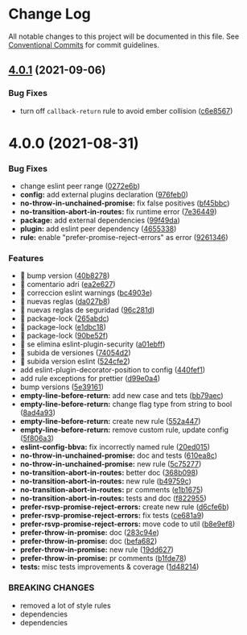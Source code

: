 # Change Log

All notable changes to this project will be documented in this file.
See [Conventional Commits](https://conventionalcommits.org) for commit guidelines.

## [4.0.1](https://github.com/BBVAEngineering/javascript/compare/v4.0.0...v4.0.1) (2021-09-06)

### Bug Fixes

- turn off `callback-return` rule to avoid ember collision ([c6e8567](https://github.com/BBVAEngineering/javascript/commit/c6e85676faff9be59bb1e8d210a73b4bca9bc688))

# 4.0.0 (2021-08-31)

### Bug Fixes

- change eslint peer range ([0272e6b](https://github.com/BBVAEngineering/javascript/commit/0272e6b56280a1e66e233ac59084e9a9ae7fb815))
- **config:** add external plugins declaration ([976feb0](https://github.com/BBVAEngineering/javascript/commit/976feb0ed0a2e1d90925ec8f1abede70adc04fd6))
- **no-throw-in-unchained-promise:** fix false positives ([bf45bbc](https://github.com/BBVAEngineering/javascript/commit/bf45bbcb56e245389a1c0fb4cd8b43d85dfc41c7))
- **no-transition-abort-in-routes:** fix runtime error ([7e36449](https://github.com/BBVAEngineering/javascript/commit/7e3644992ee8c17ee04a0c55b228e56adeabd08f))
- **package:** add external dependencies ([99f49da](https://github.com/BBVAEngineering/javascript/commit/99f49da02b91bf4b2a76e498ff5d9f27ca0792d5))
- **plugin:** add eslint peer dependency ([4655338](https://github.com/BBVAEngineering/javascript/commit/4655338c73c0a3d58d9bfbf429db62c26e307a3c))
- **rule:** enable "prefer-promise-reject-errors" as error ([9261346](https://github.com/BBVAEngineering/javascript/commit/92613466bd3aa43cb3d46618ac92cbe6b78b7d6b))

### Features

- 🎸 bump version ([40b8278](https://github.com/BBVAEngineering/javascript/commit/40b827849751d1ff224dc4bba1ab24735e892a79))
- 🎸 comentario adri ([ea2e627](https://github.com/BBVAEngineering/javascript/commit/ea2e627e76b1c700ef366d18b158f35cbfb8763b))
- 🎸 correccion eslint warnings ([bc4903e](https://github.com/BBVAEngineering/javascript/commit/bc4903efa79e29ba1fc76adab49d3691f8900a22))
- 🎸 nuevas reglas ([da027b8](https://github.com/BBVAEngineering/javascript/commit/da027b89bab72c5e37b52bc0c757125acbe0c839))
- 🎸 nuevas reglas de seguridad ([96c281d](https://github.com/BBVAEngineering/javascript/commit/96c281dce1870773c3a941221e0730dda2420345))
- 🎸 package-lock ([265abdc](https://github.com/BBVAEngineering/javascript/commit/265abdcff5f4f508ee912701f275cca7e7d58c47))
- 🎸 package-lock ([e1dbc18](https://github.com/BBVAEngineering/javascript/commit/e1dbc186308ac900757b1bb12e3409053046cee1))
- 🎸 package-lock ([90be52f](https://github.com/BBVAEngineering/javascript/commit/90be52f9bdd070baf504fd83742cb5f76a7e25c8))
- 🎸 se elimina eslint-plugin-security ([a01ebff](https://github.com/BBVAEngineering/javascript/commit/a01ebffd6f8f9a27d98a925168149d38d0acf5e5))
- 🎸 subida de versiones ([74054d2](https://github.com/BBVAEngineering/javascript/commit/74054d2ce28517580f73c958ad6130cb143af51b))
- 🎸 subida version eslint ([524cfe2](https://github.com/BBVAEngineering/javascript/commit/524cfe29e39539ab1dc7515d2e5e8e4eb6326a86))
- add eslint-plugin-decorator-position to config ([440fef1](https://github.com/BBVAEngineering/javascript/commit/440fef1e770a41921df827d57a0e2df707e14894))
- add rule exceptions for prettier ([d99e0a4](https://github.com/BBVAEngineering/javascript/commit/d99e0a47df497902059de0000d08ef670d8697ae))
- bump versions ([5e39161](https://github.com/BBVAEngineering/javascript/commit/5e3916118bd22971df59b7ea7ec6fedc7695991b))
- **empty-line-before-return:** add new case and tets ([bb79aec](https://github.com/BBVAEngineering/javascript/commit/bb79aec1c912943f84e7b022ba6246718b80587a))
- **empty-line-before-return:** change flag type from string to bool ([8ad4a93](https://github.com/BBVAEngineering/javascript/commit/8ad4a9350a00b4981f68a98f598e97c494fe6546))
- **empty-line-before-return:** create new rule ([552a447](https://github.com/BBVAEngineering/javascript/commit/552a4475a9ad7863088b8202d8658418c3d63112))
- **empty-line-before-return:** remove custom rule, update config ([5f806a3](https://github.com/BBVAEngineering/javascript/commit/5f806a3bfbfb7fa60c9e1466481d6ea3cb0fa469))
- **eslint-config-bbva:** fix incorrectly named rule ([20ed015](https://github.com/BBVAEngineering/javascript/commit/20ed01573d1a22c589471a1b38fb784ab64e7bc7))
- **no-throw-in-unchained-promise:** doc and tests ([610ea8c](https://github.com/BBVAEngineering/javascript/commit/610ea8c04bc72a5f08e10782069430c0f5b629e5))
- **no-throw-in-unchained-promise:** new rule ([5c75277](https://github.com/BBVAEngineering/javascript/commit/5c7527746ee3eb3c9bb4c1a3ec46b6e63e0332bb))
- **no-transition-abort-in-routes:** better doc ([368b098](https://github.com/BBVAEngineering/javascript/commit/368b098636b0d7746bc9018ffcdb94434d7dbcf0))
- **no-transition-abort-in-routes:** new rule ([b49759c](https://github.com/BBVAEngineering/javascript/commit/b49759c4451d32df0431efdef0e40e166748067b))
- **no-transition-abort-in-routes:** pr comments ([e1b1675](https://github.com/BBVAEngineering/javascript/commit/e1b16755f38e4ea8a49484a3257d80ce9d0c8e10))
- **no-transition-abort-in-routes:** tests and doc ([f822955](https://github.com/BBVAEngineering/javascript/commit/f822955c6e20531f370132cf83afd8916db5382c))
- **prefer-rsvp-promise-reject-errors:** create new rule ([d6cfe6b](https://github.com/BBVAEngineering/javascript/commit/d6cfe6b7741f7d5c3c99c5c744656298dbddbee9))
- **prefer-rsvp-promise-reject-errors:** fix tests ([ce681a9](https://github.com/BBVAEngineering/javascript/commit/ce681a93ac2550918e5712b4cf7872d5d939ba9d))
- **prefer-rsvp-promise-reject-errors:** move code to util ([b8e9ef8](https://github.com/BBVAEngineering/javascript/commit/b8e9ef8826e18c5ee44352e8f5399dc3539e28d8))
- **prefer-throw-in-promise:** doc ([283c94e](https://github.com/BBVAEngineering/javascript/commit/283c94e48bf22d37cf0620f309f8be4893505f49))
- **prefer-throw-in-promise:** doc ([befa682](https://github.com/BBVAEngineering/javascript/commit/befa68261d607f3d821d6cf2d6d9c1ea8b78ac0f))
- **prefer-throw-in-promise:** new rule ([19dd627](https://github.com/BBVAEngineering/javascript/commit/19dd627213d1ab860eb1c7997feacadba3cf3a97))
- **prefer-throw-in-promise:** pr comments ([b1fde78](https://github.com/BBVAEngineering/javascript/commit/b1fde78162ae5c9bf614d54649475c953fa723bc))
- **tests:** misc tests improvements & coverage ([1d48214](https://github.com/BBVAEngineering/javascript/commit/1d48214e36b126956a8b66b3cf177dac89015a94))

### BREAKING CHANGES

- removed a lot of style rules
- dependencies
- dependencies
